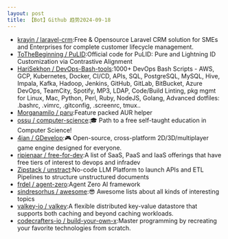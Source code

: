 ```yaml
---
layout: post
title: 【Bot】Github 趋势2024-09-18
---
```


* [krayin / laravel-crm](https://github.com/krayin/laravel-crm):Free & Opensource Laravel CRM solution for SMEs and Enterprises for complete customer lifecycle management.
* [ToTheBeginning / PuLID](https://github.com/ToTheBeginning/PuLID):Official code for PuLID: Pure and Lightning ID Customization via Contrastive Alignment
* [HariSekhon / DevOps-Bash-tools](https://github.com/HariSekhon/DevOps-Bash-tools):1000+ DevOps Bash Scripts - AWS, GCP, Kubernetes, Docker, CI/CD, APIs, SQL, PostgreSQL, MySQL, Hive, Impala, Kafka, Hadoop, Jenkins, GitHub, GitLab, BitBucket, Azure DevOps, TeamCity, Spotify, MP3, LDAP, Code/Build Linting, pkg mgmt for Linux, Mac, Python, Perl, Ruby, NodeJS, Golang, Advanced dotfiles: .bashrc, .vimrc, .gitconfig, .screenrc, tmux..
* [Morganamilo / paru](https://github.com/Morganamilo/paru):Feature packed AUR helper
* [ossu / computer-science](https://github.com/ossu/computer-science):🎓 Path to a free self-taught education in Computer Science!
* [4ian / GDevelop](https://github.com/4ian/GDevelop):🎮 Open-source, cross-platform 2D/3D/multiplayer game engine designed for everyone.
* [ripienaar / free-for-dev](https://github.com/ripienaar/free-for-dev):A list of SaaS, PaaS and IaaS offerings that have free tiers of interest to devops and infradev
* [Zipstack / unstract](https://github.com/Zipstack/unstract):No-code LLM Platform to launch APIs and ETL Pipelines to structure unstructured documents
* [frdel / agent-zero](https://github.com/frdel/agent-zero):Agent Zero AI framework
* [sindresorhus / awesome](https://github.com/sindresorhus/awesome):😎 Awesome lists about all kinds of interesting topics
* [valkey-io / valkey](https://github.com/valkey-io/valkey):A flexible distributed key-value datastore that supports both caching and beyond caching workloads.
* [codecrafters-io / build-your-own-x](https://github.com/codecrafters-io/build-your-own-x):Master programming by recreating your favorite technologies from scratch.
